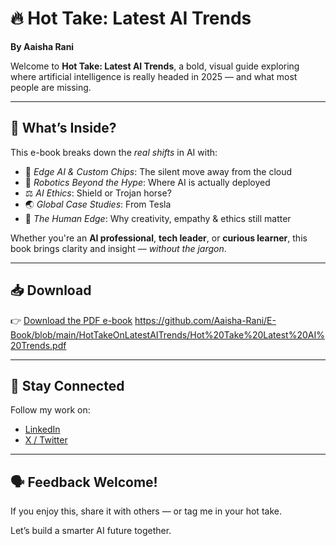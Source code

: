 # 🔥 Hot Take: Latest AI Trends

**By Aaisha Rani**

Welcome to **Hot Take: Latest AI Trends**, a bold, visual guide exploring where artificial intelligence is really headed in 2025 — and what most people are missing.

---

## 📖 What’s Inside?

This e-book breaks down the *real shifts* in AI with:
- 🧠 *Edge AI & Custom Chips*: The silent move away from the cloud  
- 🤖 *Robotics Beyond the Hype*: Where AI is actually deployed  
- ⚖️ *AI Ethics*: Shield or Trojan horse?  
- 🌏 *Global Case Studies*: From Tesla   
- 🧍 *The Human Edge*: Why creativity, empathy & ethics still matter

Whether you're an **AI professional**, **tech leader**, or **curious learner**, this book brings clarity and insight — *without the jargon*.

---

## 📥 Download

👉 [Download the PDF e-book](Hot_Take_Latest_AI_Trends.pdf)
https://github.com/Aaisha-Rani/E-Book/blob/main/HotTakeOnLatestAITrends/Hot%20Take%20Latest%20AI%20Trends.pdf 

---

## 🧭 Stay Connected

Follow my work on:
- [LinkedIn]([https://www.linkedin.com/in/yourprofile](https://www.linkedin.com/in/aaisha-rani-499a5a128/))
- [X / Twitter]([https://twitter.com/yourhandle](https://x.com/aaishae1111))

---

## 🗣️ Feedback Welcome!

If you enjoy this, share it with others — or tag me in your hot take.

Let’s build a smarter AI future together.
